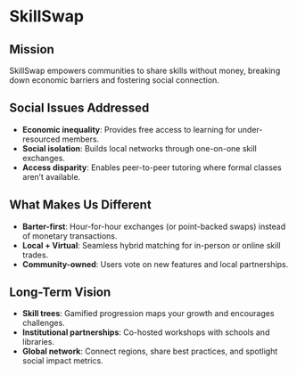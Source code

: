 # SkillSwap

## Mission
SkillSwap empowers communities to share skills without money, breaking down economic barriers and fostering social connection.

## Social Issues Addressed
- **Economic inequality**: Provides free access to learning for under-resourced members.
- **Social isolation**: Builds local networks through one-on-one skill exchanges.
- **Access disparity**: Enables peer-to-peer tutoring where formal classes aren’t available.

## What Makes Us Different
- **Barter-first**: Hour-for-hour exchanges (or point-backed swaps) instead of monetary transactions.
- **Local + Virtual**: Seamless hybrid matching for in-person or online skill trades.
- **Community-owned**: Users vote on new features and local partnerships.

## Long-Term Vision
- **Skill trees**: Gamified progression maps your growth and encourages challenges.
- **Institutional partnerships**: Co-hosted workshops with schools and libraries.
- **Global network**: Connect regions, share best practices, and spotlight social impact metrics.
